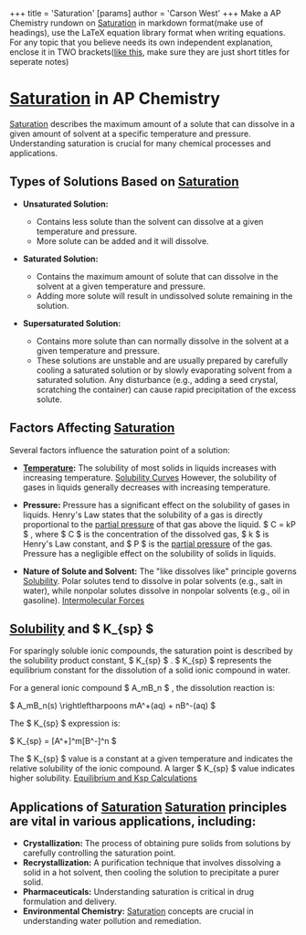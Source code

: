 +++
 title = 'Saturation'
[params]
	author = 'Carson West'
+++
Make a AP Chemistry rundown on [Saturation](./../saturation/)  in markdown format(make use of headings), use the LaTeX equation library format when writing equations. For any topic that you believe needs its own independent explanation, enclose it in TWO brackets([like this](./../like-this/), make sure they are just short titles for seperate notes)

# [Saturation](./../saturation/) in AP Chemistry
 [Saturation](./../saturation/) describes the maximum amount of a solute that can dissolve in a given amount of solvent at a specific temperature and pressure.  Understanding saturation is crucial for many chemical processes and applications.

## Types of Solutions Based on [Saturation](./../saturation/) 
* **Unsaturated Solution:** 
	* Contains less solute than the solvent can dissolve at a given temperature and pressure.  
	* More solute can be added and it will dissolve.

* **Saturated Solution:** 
	* Contains the maximum amount of solute that can dissolve in the solvent at a given temperature and pressure.
	* Adding more solute will result in undissolved solute remaining in the solution.

* **Supersaturated Solution:** 
	* Contains more solute than can normally dissolve in the solvent at a given temperature and pressure. 
	* These solutions are unstable and are usually prepared by carefully cooling a saturated solution or by slowly evaporating solvent from a saturated solution.  Any disturbance (e.g., adding a seed crystal, scratching the container) can cause rapid precipitation of the excess solute.


## Factors Affecting [Saturation](./../saturation/) 
Several factors influence the saturation point of a solution:

* **[Temperature](./../temperature/):**  The solubility of most solids in liquids increases with increasing temperature. [Solubility Curves](./../solubility-curves/) However, the solubility of gases in liquids generally decreases with increasing temperature.

* **Pressure:** Pressure has a significant effect on the solubility of gases in liquids.  Henry's Law states that the solubility of a gas is directly proportional to the [partial pressure](./../partial-pressure/) of that gas above the liquid.   $ C = kP $ , where  $ C $  is the concentration of the dissolved gas,  $ k $  is Henry's Law constant, and  $ P $  is the [partial pressure](./../partial-pressure/) of the gas.  Pressure has a negligible effect on the solubility of solids in liquids.

* **Nature of Solute and Solvent:**  The "like dissolves like" principle governs [Solubility](./../solubility/). Polar solutes tend to dissolve in polar solvents (e.g., salt in water), while nonpolar solutes dissolve in nonpolar solvents (e.g., oil in gasoline).  [Intermolecular Forces](./../intermolecular-forces/)


## [Solubility](./../solubility/) and  $ K_{sp} $ 

For sparingly soluble ionic compounds, the saturation point is described by the solubility product constant,  $ K_{sp} $ .   $ K_{sp} $  represents the equilibrium constant for the dissolution of a solid ionic compound in water.

For a general ionic compound  $ A_mB_n $ , the dissolution reaction is:

 $ A_mB_n(s) \rightleftharpoons mA^+(aq) + nB^-(aq) $ 

The  $ K_{sp} $  expression is:

 $ K_{sp} = [A^+]^m[B^-]^n $ 

The  $ K_{sp} $  value is a constant at a given temperature and indicates the relative solubility of the ionic compound. A larger  $ K_{sp} $  value indicates higher solubility.  [Equilibrium and Ksp Calculations](./../equilibrium-and-ksp-calculations/)


## Applications of [Saturation](./../saturation/)  [Saturation](./../saturation/) principles are vital in various applications, including:

* **Crystallization:**  The process of obtaining pure solids from solutions by carefully controlling the saturation point.
* **Recrystallization:** A purification technique that involves dissolving a solid in a hot solvent, then cooling the solution to precipitate a purer solid.
* **Pharmaceuticals:**  Understanding saturation is critical in drug formulation and delivery.
* **Environmental Chemistry:**  [Saturation](./../saturation/) concepts are crucial in understanding water pollution and remediation.

